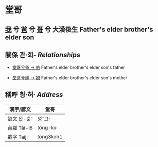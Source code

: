 # 堂哥
## [我](member1.md) 兮 [爸](member2.md) 兮 [哥](member10.md) 兮 大漢後生 Father's elder brother's elder son

## 關係 관·희- _Relationships_

- [堂哥兮爸 → 伯](member10.md) Father's elder brother's elder son's father

- [堂哥兮媽 → 姆](member33.md) Father's elder brother's elder son's mother



## 稱呼 칑·허· _Address_

漢字/諺文 | 堂哥
--- | ---
諺文 깐-뿐ˆ | 덩ˆ고·
台羅 Tâi-lô | tông-ko
戴字 Taiji | tong3koh1


